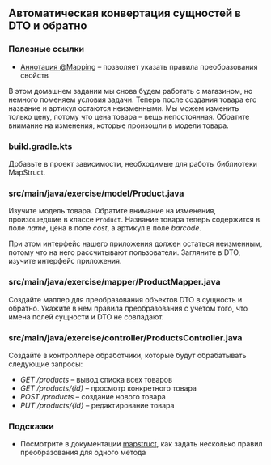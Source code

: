 ## Автоматическая конвертация сущностей в DTO и обратно

### Полезные ссылки

* [Аннотация @Mapping](https://mapstruct.org/documentation/stable/reference/html/#basic-mappings) – позволяет указать правила преобразования свойств

В этом домашнем задании мы снова будем работать с магазином, но немного поменяем условия задачи. 
Теперь после создания товара его название и артикул остаются неизменными. Мы можем изменить только цену, 
потому что цена товара – вещь непостоянная. Обратите внимание на изменения, которые произошли в модели товара.

### build.gradle.kts

Добавьте в проект зависимости, необходимые для работы библиотеки MapStruct.

### src/main/java/exercise/model/Product.java

Изучите модель товара. Обратите внимание на изменения, произошедшие в классе `Product`. 
Название товара теперь содержится в поле *name*, цена в поле *cost*, а артикул в поле *barcode*.

При этом интерфейс нашего приложения должен остаться неизменным, потому что на него рассчитывают пользователи. 
Загляните в DTO, изучите интерфейс приложения.

### src/main/java/exercise/mapper/ProductMapper.java

Создайте маппер для преобразования объектов DTO в сущность и обратно. Укажите в нем правила преобразования 
с учетом того, что имена полей сущности и DTO не совпадают.

### src/main/java/exercise/controller/ProductsController.java

Создайте в контроллере обработчики, которые будут обрабатывать следующие запросы:

* *GET /products* – вывод списка всех товаров
* *GET /products/{id}* – просмотр конкретного товара
* *POST /products* – создание нового товара
* *PUT /products/{id}* – редактирование товара

### Подсказки

* Посмотрите в документации [mapstruct](https://mapstruct.org/documentation/stable/reference/html/#basic-mappings), как задать несколько правил преобразования для одного метода
